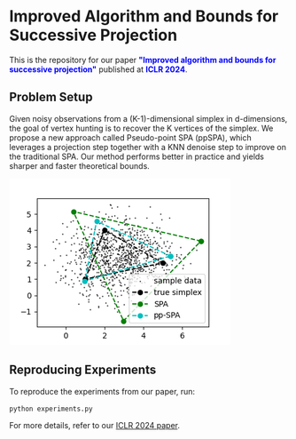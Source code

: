 # Improved Algorithm and Bounds for Successive Projection

This is the repository for our paper <span style="color:blue; font-weight:bold;">"Improved algorithm and bounds for successive projection"</span> published at **<span style="color:blue;">ICLR 2024</span>**.

## Problem Setup

Given noisy observations from a (K-1)-dimensional simplex in d-dimensions, the goal of vertex hunting is to recover the K vertices of the simplex. We propose a new approach called Pseudo-point SPA (ppSPA), which leverages a projection step together with a KNN denoise step to improve on the traditional SPA. Our method performs better in practice and yields sharper and faster theoretical bounds.


![Example Image](Results-experiments/triangle.png)


## Reproducing Experiments

To reproduce the experiments from our paper, run:

```bash
python experiments.py
```

For more details, refer to our [ICLR 2024 paper](link-to-paper).

